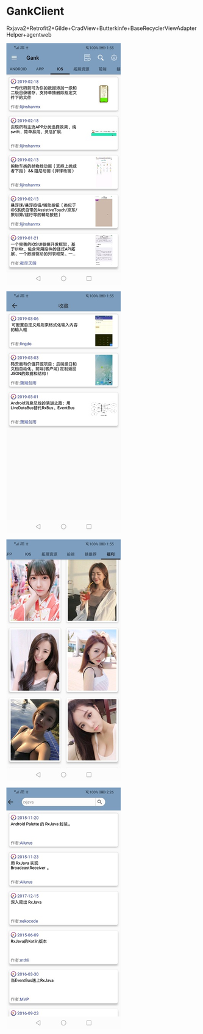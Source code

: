 # GankClient
Rxjava2+Retrofit2+Gilde+CradView+Butterkinfe+BaseRecyclerViewAdapterHelper+agentweb

![image](https://github.com/youbec/GankClient/blob/master/images/m.jpg)


![image](https://github.com/youbec/GankClient/blob/master/images/3.jpg)


![image](https://github.com/youbec/GankClient/blob/master/images/2.jpg)


![image](https://github.com/youbec/GankClient/blob/master/images/4.jpg)       
      
